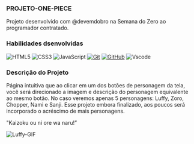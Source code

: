 ### PROJETO-ONE-PIECE

Projeto desenvolvido com @devemdobro na Semana do Zero ao programador contratado. 

### Habilidades dsenvolvidas

![HTML5](https://img.shields.io/badge/HTML-000?style=for-the-badge&logo=html5&logoColor=30A3DC)
![CSS3](https://img.shields.io/badge/CSS3-000?style=for-the-badge&logo=css3&logoColor=E94D5F)
![JavaScript](https://img.shields.io/badge/JavaScript-000?style=for-the-badge&logo=javascript&logoColor=30A3DC)
[![Git](https://img.shields.io/badge/Git-000?style=for-the-badge&logo=git&logoColor=E94D5F)](https://git-scm.com/doc)
[![GitHub](https://img.shields.io/badge/GitHub-000?style=for-the-badge&logo=github&logoColor=30A3DC)](https://docs.github.com/)
![Vscode](https://img.shields.io/badge/Vscode-007ACC?style=for-the-badge&logo=visual-studio-code&logoColor=white)

### Descrição do Projeto

Página intuitiva que ao clicar em um dos botões de personagem da tela, você será direcionado a imagem e descrição do personagem equivalente ao mesmo botão.
No caso veremos apenas 5 personagens: Luffy, Zoro, Chopper, Nami e Sanji.
Esse projeto embora finalizado, aos poucos será incorporado o acréscimo de mais personagens.

"Kaizoku ou ni ore wa naru!” 

![Luffy-GIF](https://github.com/RPTecDev/projeto-one-piece/assets/114440054/dccbbb26-6ab4-409e-925d-a5d729878fca)

